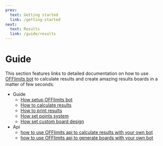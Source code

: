 ```yaml
---
prev:
  text: Getting started
  link: /getting-started
next:
  text: Results
  link: /guide/results
---
```


# Guide

This section features links to detailed documentation on how to use [OFFlimits bot](https://discord.com/oauth2/authorize?client_id=728332591790293044&scope=bot+applications.commands&permissions=268445752&client_id=728332591790293044) to calculate results and create amazing results boards in a matter of few seconds.

- Guide
  - [How setup OFFlimits bot](/guide/setup)
  - [How to calculate results](/guide/results)
  - [How to print results](/guide/board)
  - [How set points system](/guide/points-system)
  - [How set custom board design](/guide/custom-board)
- Api
  - [how to use OFFlimits api to calculate results with your own bot](/api/results)
  - [how to use OFFlimits api to generate boards with your own bot](/api/board)

